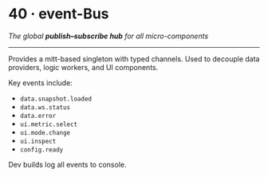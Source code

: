 # 40 · event-Bus
_The global **publish–subscribe hub** for all micro-components_

---

Provides a mitt-based singleton with typed channels. Used to decouple data providers, logic workers, and UI components.

Key events include:

- `data.snapshot.loaded`
- `data.ws.status`
- `data.error`
- `ui.metric.select`
- `ui.mode.change`
- `ui.inspect`
- `config.ready`

Dev builds log all events to console.
